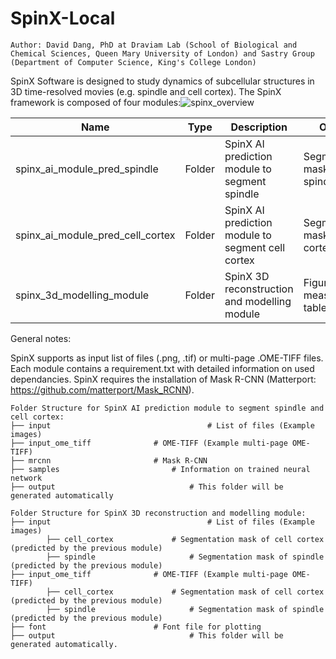 # SpinX-Local

```
Author: David Dang, PhD at Draviam Lab (School of Biological and Chemical Sciences, Queen Mary University of London) and Sastry Group (Department of Computer Science, King's College London)
```

SpinX Software is designed to study dynamics of subcellular structures in 3D time-resolved movies (e.g. spindle and cell cortex). The SpinX framework is composed of four modules:![spinx_overview](/Users/daviddang/Downloads/spinx_overview.png)

 | Name								| Type				| Description	| Output
 |----------------------------|------------- |------------ |-------------
 | spinx_ai_module_pred_spindle				| Folder       | SpinX AI prediction module to segment spindle | Segmentation mask of spindles
 | spinx_ai_module_pred_cell_cortex           		            | Folder       | SpinX AI prediction module to segment cell cortex | Segmentation mask of cell cortex
 | spinx_3d_modelling_module | Folder       |  SpinX 3D reconstruction and modelling module | Figures and measurement table .csv)

General notes:

SpinX supports as input list of files (.png, .tif) or multi-page .OME-TIFF files. Each module contains a requirement.txt with detailed information on used dependancies. SpinX requires the installation of Mask R-CNN (Matterport: https://github.com/matterport/Mask_RCNN).

```
Folder Structure for SpinX AI prediction module to segment spindle and cell cortex:
├── input									# List of files (Example images)
├── input_ome_tiff				# OME-TIFF (Example multi-page OME-TIFF)
├── mrcnn          				# Mask R-CNN
├── samples      					# Information on trained neural network
├── output								# This folder will be generated automatically
```

``` 
Folder Structure for SpinX 3D reconstruction and modelling module:
├── input									# List of files (Example images)
		├── cell_cortex				# Segmentation mask of cell cortex (predicted by the previous module)
		├── spindle						# Segmentation mask of spindle (predicted by the previous module)
├── input_ome_tiff				# OME-TIFF (Example multi-page OME-TIFF)
		├── cell_cortex				# Segmentation mask of cell cortex (predicted by the previous module)
		├── spindle						# Segmentation mask of spindle (predicted by the previous module)
├── font          				# Font file for plotting
├── output								# This folder will be generated automatically.

```

